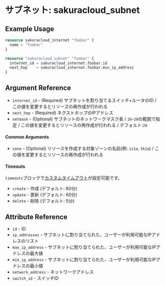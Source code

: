 # サブネット: sakuracloud_subnet

## Example Usage

```tf
resource sakuracloud_internet "foobar" {
  name = "foobar"
}

resource "sakuracloud_subnet" "foobar" {
  internet_id = sakuracloud_internet.foobar.id
  next_hop    = sakuracloud_internet.foobar.min_ip_address
}
```

## Argument Reference

* `internet_id` - (Required) サブネットを割り当てるスイッチ+ルータのID / この値を変更するとリソースの再作成が行われる
* `next_hop` - (Required) ネクストホップのIPアドレス
* `netmask` - (Optional) サブネットのネットワークマスク長 / `26`-`28`の範囲で指定 / この値を変更するとリソースの再作成が行われる / デフォルト:`28`

#### Common Arguments

* `zone` - (Optional) リソースを作成する対象ゾーンの名前(例: `is1a`, `tk1a`) / この値を変更するとリソースの再作成が行われる

#### Timeouts

`timeouts`ブロックで[カスタムタイムアウト](https://www.terraform.io/docs/configuration/resources.html#operation-timeouts)が設定可能です。  

* `create` - 作成 (デフォルト: 60分)
* `update` - 更新 (デフォルト: 60分)
* `delete` - 削除 (デフォルト: 5分)

## Attribute Reference

* `id` - ID
* `ip_addresses` - サブネットに割り当てられた、ユーザーが利用可能なIPアドレスのリスト
* `max_ip_address` - サブネットに割り当てられた、ユーザーが利用可能なIPアドレスの最大値
* `min_ip_address` - サブネットに割り当てられた、ユーザーが利用可能なIPアドレスの最小値
* `network_address` - ネットワークアドレス
* `switch_id` - スイッチID

